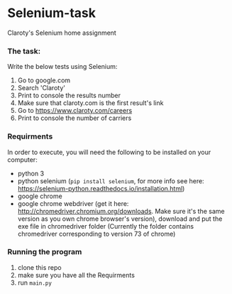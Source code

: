 # Selenium-task
Claroty's Selenium home assignment

### The task:
Write the below tests using Selenium:

1. Go to google.com
2. Search 'Claroty'
3. Print to console the results number
4. Make sure that claroty.com is the first result's link
5. Go to https://www.claroty.com/careers
6. Print to console the number of carriers

### Requirments
In order to execute, you will need the following to be installed on your computer:
* python 3
* python selenium (`pip install selenium`, for more info see here: https://selenium-python.readthedocs.io/installation.html)
* google chrome
* google chrome webdriver (get it here: http://chromedriver.chromium.org/downloads. Make sure it's the same version as you own chrome browser's version), 
download and put the exe file in chromedriver folder (Currently the folder contains chromedriver corresponding to version 73 of chrome)

### Running the program

1. clone this repo
2. make sure you have all the Requirments
3. run `main.py`
 


